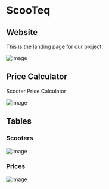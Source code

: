 # ScooTeq

## Website

This is the landing page for our project.

![image](https://github.com/Nephilie/lf2-scooteq/assets/17929915/27c8b623-2c6a-482f-988a-3127f6cec491)

## Price Calculator 

Scooter Price Calculator

![image](https://github.com/Nephilie/lf2-scooteq/assets/17929915/3ccc3313-c6c5-4c7a-827d-915bdbdd6a9d)


## Tables

### Scooters
![image](https://github.com/Nephilie/lf2-scooteq/assets/17929915/b381a834-8ffd-4827-b3f5-a03386373e30)

### Prices
![image](https://github.com/Nephilie/lf2-scooteq/assets/17929915/30ab3186-5d1d-407e-b383-6e5b0459f4ed)





